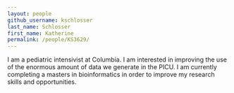 ```yaml
---
layout: people
github_username: kschlosser
last_name: Schlosser
first_name: Katherine
permalink: /people/KS3629/
---
```


I am a pediatric intensivist at Columbia. 
I am interested in improving the use of the enormous amount of data we generate in the PICU.
I am currently completing a masters in bioinformatics in order to improve my research skills and opportunities.  
